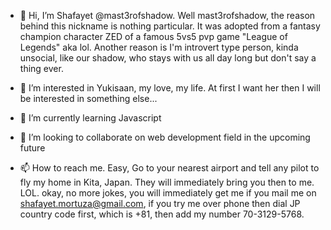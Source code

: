 - 👋 Hi, I’m Shafayet @mast3rofshadow. Well mast3rofshadow, the reason behind this nickname is nothing particular. It was adopted from a fantasy champion character ZED of a famous 5vs5 pvp game "League of Legends" aka lol. Another reason is I'm introvert type person, kinda unsocial, like our shadow, who stays with us all day long but don't say a thing ever. 

- 👀 I’m interested in Yukisaan, my love, my life. At first I want her then I will be interested in something else...
- 🌱 I’m currently learning Javascript
- 💞️ I’m looking to collaborate on web development field in the upcoming future
- 📫 How to reach me. Easy, Go to your nearest airport and tell any pilot to fly my home in Kita, Japan. They will immediately bring you then to me. LOL. 
okay, no more jokes, you will immediately get me if you mail me on shafayet.mortuza@gmail.com, if you try me over phone then dial JP country code first, which is +81, then add my number 70-3129-5768. 

<!---
mast3rofshadow/mast3rofshadow is a ✨ special ✨ repository because its `README.md` (this file) appears on your GitHub profile.
You can click the Preview link to take a look at your changes.
--->
